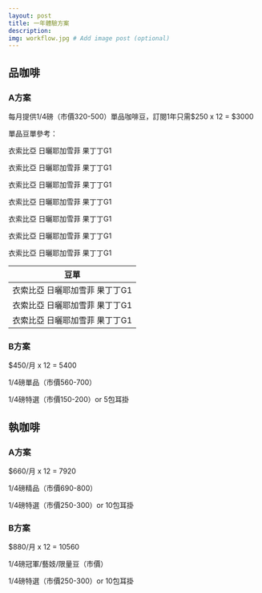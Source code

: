 ```yaml
---
layout: post
title: 一年體驗方案
description: 
img: workflow.jpg # Add image post (optional)
---
```

## 品咖啡

### A方案

每月提供1/4磅（市價320-500）單品咖啡豆，訂閱1年只需$250 x 12 = $3000

單品豆單參考：

衣索比亞 日曬耶加雪菲 果丁丁G1

衣索比亞 日曬耶加雪菲 果丁丁G1

衣索比亞 日曬耶加雪菲 果丁丁G1

衣索比亞 日曬耶加雪菲 果丁丁G1

衣索比亞 日曬耶加雪菲 果丁丁G1

衣索比亞 日曬耶加雪菲 果丁丁G1

衣索比亞 日曬耶加雪菲 果丁丁G1

|              豆單              |
| :----------------------------: |
| 衣索比亞 日曬耶加雪菲 果丁丁G1 |
| 衣索比亞 日曬耶加雪菲 果丁丁G1 |
| 衣索比亞 日曬耶加雪菲 果丁丁G1 |



### B方案

$450/月 x 12 = 5400

1/4磅單品（市價560-​700）

1/4磅特選（市價150-200）or 5包耳掛

## 執咖啡

### A方案

$660/月 x 12 = 7920

1/4磅精品（市價690-​800）

1/4磅特選（市價250-300）or 10包耳掛

### B方案

$880/月 x 12 = 10560

1/4磅冠軍/藝妓/限量豆（市價）

1/4磅特選（市價250-300）or 10包耳掛
